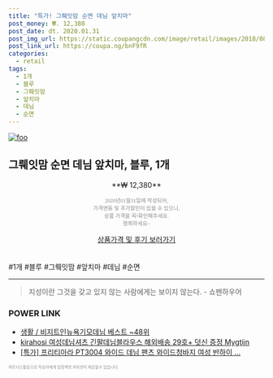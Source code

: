 ```yaml
--- 
title: "특가! 그뤠잇맘 순면 데님 앞치마" 
post_money: ₩. 12,380 
post_date: dt. 2020.01.31 
post_img_url: https://static.coupangcdn.com/image/retail/images/2018/08/02/17/3/0898cf4f-e0cc-4917-8aed-d06fe3527b6a.jpg 
post_link_url: https://coupa.ng/bnF9fR 
categories: 
  - retail 
tags: 
  - 1개 
  - 블루 
  - 그뤠잇맘 
  - 앞치마 
  - 데님 
  - 순면 
--- 
```

[![foo](https://static.coupangcdn.com/image/retail/images/2018/08/02/17/3/0898cf4f-e0cc-4917-8aed-d06fe3527b6a.jpg)](https://coupa.ng/bnF9fR) 

## 그뤠잇맘 순면 데님 앞치마, 블루, 1개 
<p style="text-align: center;">**₩ 12,380**</p> 
<p style="text-align: center;"><span style="color: #898c8f; font-family: Georgia,Times,serif; font-size: 0.75em;">2020년01월31일에 작성되어, <br>가격변동 및 추가할인이 있을 수 있으니,<br> 상품 가격을 꼭!확인해주세요.<br>행복하세요~</span> 
</p>	 
<div markdown="0" style="text-align: center;"><a href="https://coupa.ng/bnF9fR" class="btn btn--success">상품가격 및 후기 보러가기</a></div> 
<br><br> 
  #1개 #블루 #그뤠잇맘 #앞치마 #데님 #순면 
<hr> 

> 지성이란 그것을 갖고 있지 않는 사람에게는 보이지 않는다. - 쇼펜하우어 


### POWER LINK

* <a href="https://blog.naver.com/santokki14/221781988901" target="_blank">생활 / 비지트인뉴욕기모데님 베스트 ~48위</a>
* <a href="https://blog.naver.com/an0733/221784470387" target="_blank">kirahosi 여성데님셔츠 긴팔데님블라우스 해외배송 29호+ 덧신 증정 Mygtijn</a>
* <a href="https://blog.naver.com/an0733/221789852360" target="_blank">[특가] 프리티아라 PT3004 와이드 데님 팬츠 와이드청바지 여성 반하이 ...</a>

<span style="color: #898c8f; font-family: Georgia,Times,serif; font-size: 0.55em;">파트너스활동으로 작성자에게 일정액의 커미션이 제공될수 있습니다.</span> 
